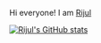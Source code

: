 Hi everyone! I am [Rijul](https://rijulvohra.github.io/rijulvohra/)


[![Rijul's GitHub stats](https://github-readme-stats.vercel.app/api?username=rijulvohra&count_private=true&show_icons=true&theme=radical&include_all_commits=true)](https://github.com/anuraghazra/github-readme-stats)
